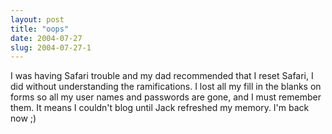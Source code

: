 ```yaml
---
layout: post
title: "oops"
date: 2004-07-27
slug: 2004-07-27-1
---
```


I was having Safari trouble and my dad recommended that I reset Safari, I did without understanding the ramifications.  I lost all my fill in the blanks on forms so all my user names and passwords are gone, and I must remember them.  It means I couldn&apos;t blog until Jack refreshed my memory.  I&apos;m back now ;)

